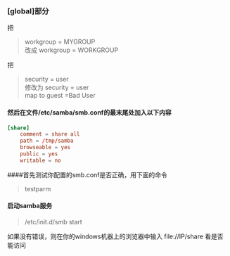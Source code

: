 ### [global]部分

把
>workgroup = MYGROUP   
改成
>workgroup = WORKGROUP

把
>security = user  
修改为 
>security = user  
>map to guest =Bad User

#### 然后在文件/etc/samba/smb.conf的最末尾处加入以下内容
```conf
[share]
    comment = share all
    path = /tmp/samba
    browseable = yes
    public = yes
    writable = no
```
####首先测试你配置的smb.conf是否正确，用下面的命令  
>testparm  
#### 启动samba服务
>/etc/init.d/smb start  

如果没有错误，则在你的windows机器上的浏览器中输入 file://IP/share 看是否能访问

